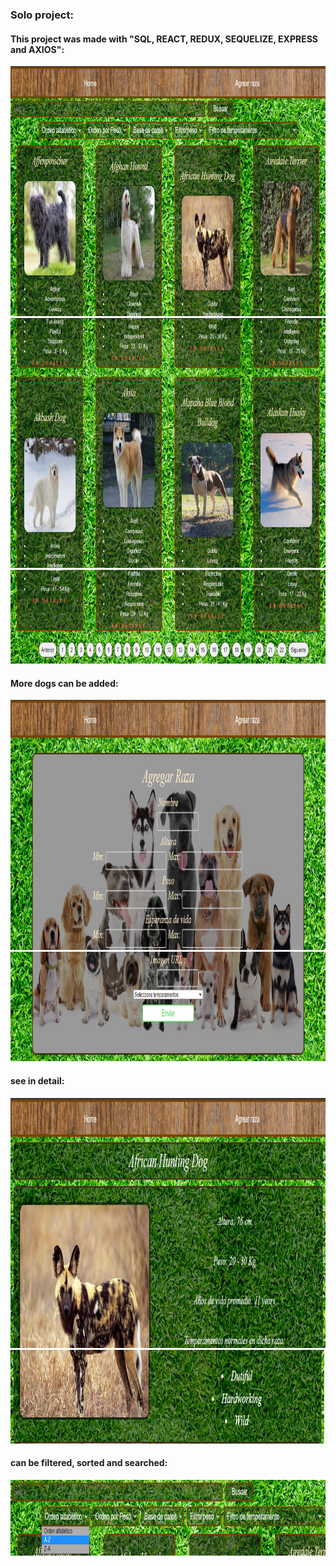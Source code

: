 <h3 align="left">Solo project:</h3>
<h4 align="left">This project was made with "SQL, REACT, REDUX, SEQUELIZE, EXPRESS and AXIOS":</h4>
<img src="./imgs/1.png" width="850" height="400">
<img src="./imgs/2.png" width="850" height="400">
<img src="./imgs/3.png" width="850" height="150">
<h4 align="left">More dogs can be added:</h4>
<img src="./imgs/4.png" width="850" height="400">
<img src="./imgs/5.png" width="850" height="175">
<h4 align="left">see in detail:</h4>
<img src="./imgs/6.png" width="850" height="400">
<img src="./imgs/7.png" width="850" height="150">
<h4 align="left">can be filtered, sorted and searched:</h4>
<img src="./imgs/8.png" width="800" height="122">